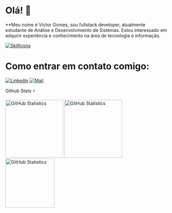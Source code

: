 <link rel="stylesheet" href="https://cdn.jsdelivr.net/gh/devicons/devicon@v2.15.1/devicon.min.css">

# Olá! 👋
**Meu nome é Victor Gomes, sou fullstack developer, atualmente estudante de Análise e Desenvolvimento de Sistemas. Estou interessado em adquirir experiência e conhecimento na área de tecnologia e informação.

[![SkillIcons](https://skillicons.dev/icons?i=js,ts,java,html,css,nodejs,angular,mysql,aws,azure,vscode,eclipse,figma)](https://skillicons.dev)<br/>

# Como entrar em contato comigo:
[<img alt="Linkedin" src="https://img.shields.io/badge/-linkedin-%230077B5?style=for-the-badge&logo=linkedin&logoColor=white"/>]([[https://www.linkedin.com/in/israelltulio](https://www.linkedin.com/in/victor-gomes-3655a4241/)](https://www.linkedin.com/in/victor-gomes-3655a4241/))
[<img alt="Mail" src="https://img.shields.io/badge/mail-FFFFFF?style=for-the-badge&logo=apple&logoColor=black"/>](mailto:victor@usekstore.com.br)


  <summary>Github Stats ⚡</summary>

[<img height="180px" alt="GitHub Statistics" src="https://github-readme-stats.vercel.app/api/top-langs/?username=victorgomesl&layout=compact&langs_count=7&theme=radical"/>](https://github.com/)
[<img height="180px" alt="GitHub Statistics" src="https://github-readme-stats.vercel.app/api/?username=victorgomesl&show_icons=true&include_all_commits=true&theme=radical"/>](https://github.com/)
[<img height="153px" alt="GitHub Statistics" src="http://github-readme-streak-stats.herokuapp.com/?user=victorgomesl&amp;theme=radical"/>](https://github.com/)
